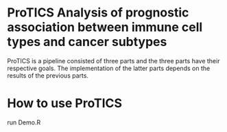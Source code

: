 # ProTICS Analysis of prognostic association between immune cell types and cancer subtypes

ProTICS is a pipeline consisted of three parts and the three parts have their respective goals. 
The implementation of the latter parts depends on the results of the previous parts.

# How to use ProTICS
run Demo.R
